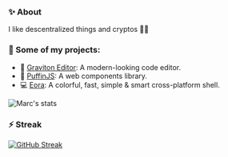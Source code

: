 ### ✨ About

I like descentralized things and cryptos 🙆‍♂️

### 💼 Some of my projects:

* 🚀 [Graviton Editor](https://github.com/Graviton-Code-Editor/Graviton-App): A modern-looking code editor.
* 🐧 [PuffinJS](https://github.com/PuffinJS/puffin): A web components library.
* 💻 [Eora](https://github.com/marc2332/eora): A colorful, fast, simple & smart cross-platform shell.

![Marc's stats](https://github-readme-stats.vercel.app/api?username=marc2332&show_icons=true)

### ⚡ Streak 
[![GitHub Streak](https://github-readme-streak-stats.herokuapp.com/?user=marc2332&theme=dark)](https://github.com/marc2332/github-readme-streak-stats)
